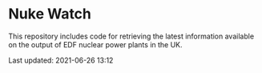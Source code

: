 # Nuke Watch

This repository includes code for retrieving the latest information available on the output of EDF nuclear power plants in the UK.

Last updated: 2021-06-26 13:12